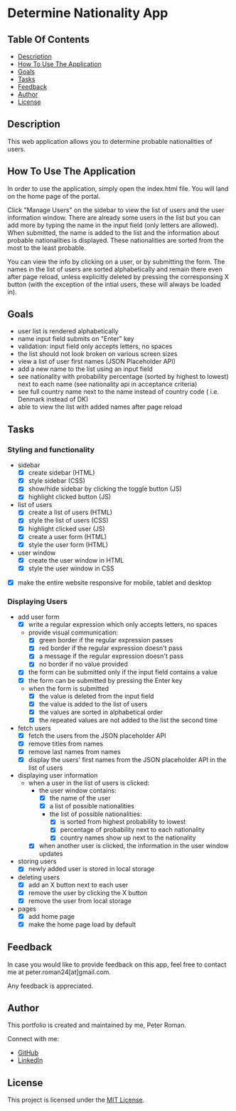 # Determine Nationality App

## Table Of Contents

* [Description](#description)
* [How To Use The Application](#how-to-use-the-application)
* [Goals](#goals)
* [Tasks](#tasks)
* [Feedback](#feedback)
* [Author](#author)
* [License](#license)

## Description

This web application allows you to determine probable nationalities of users.

## How To Use The Application

In order to use the application, simply open the index.html file. You will land on the home page of the portal.

Click "Manage Users" on the sidebar to view the list of users and the user information window. There are already some users in the list but you can add more by typing the name in the input field (only letters are allowed). When submitted, the name is added to the list and the information about probable nationalities is displayed. These nationalities are sorted from the most to the least probable.

You can view the info by clicking on a user, or by submitting the form. The names in the list of users are sorted alphabetically and remain there even after page reload, unless explicitly deleted by pressing the corresponsing X button (with the exception of the intial users, these will always be loaded in).

## Goals

* user list is rendered alphabetically
* name input field submits on "Enter" key
* validation: input field only accepts letters, no spaces
* the list should not look broken on various screen sizes
* view a list of user first names (JSON Placeholder API)
* add a new name to the list using an input field
* see nationality with probability percentage (sorted by highest to lowest) next to each name (see nationality api in acceptance criteria)
* see full country name next to the name instead of country code ( i.e. Denmark instead of DK)
* able to view the list with added names after page reload

## Tasks

### Styling and functionality

* sidebar
    - [x] create sidebar (HTML)
    - [x] style sidebar (CSS)
    - [x] show/hide sidebar by clicking the toggle button (JS)
    - [x] highlight clicked button (JS)
* list of users
    - [x] create a list of users (HTML)
    - [x] style the list of users (CSS)
    - [x] highlight clicked user (JS)
    - [x] create a user form (HTML)
    - [x] style the user form (HTML)
* user window
    - [x] create the user window in HTML
    - [x] style the user window in CSS
- [x] make the entire website responsive for mobile, tablet and desktop

### Displaying Users

* add user form
    - [x] write a regular expression which only accepts letters, no spaces
    * provide visual communication:
        - [x] green border if the regular expression passes
        - [x] red border if the regular expression doesn't pass
        - [x] a message if the regular expression doesn't pass
        - [x] no border if no value provided
    - [x] the form can be submitted only if the input field contains a value
    - [x] the form can be submitted by pressing the Enter key
    * when the form is submitted
        - [x] the value is deleted from the input field
        - [x] the value is added to the list of users
        - [x] the values are sorted in alphabetical order
        - [x] the repeated values are not added to the list the second time
* fetch users
    - [x] fetch the users from the JSON placeholder API
    - [x] remove titles from names
    - [x] remove last names from names
    - [x] display the users' first names from the JSON placeholder API in the list of users
* displaying user information
    * when a user in the list of users is clicked:
        * the user window contains:
            - [x] the name of the user
            - [x] a list of possible nationalities
            * the list of possible nationalities:
                - [x] is sorted from highest probability to lowest
                - [x] percentage of probability next to each nationality
                - [x] country names show up next to the nationality
        - [x] when another user is clicked, the information in the user window updates
* storing users
    - [x] newly added user is stored in local storage
* deleting users
    - [x] add an X button next to each user
    - [x] remove the user by clicking the X button
    - [x] remove the user from local storage
* pages
    - [x] add home page
    - [x] make the home page load by default

## Feedback

In case you would like to provide feedback on this app, feel free to contact me at peter.roman24[at]gmail.com.

Any feedback is appreciated.

## Author

This portfolio is created and maintained by me, Peter Roman.

Connect with me:
* [GitHub](https://github.com/peterRomanDev)
* [LinkedIn](https://www.linkedin.com/in/proman2/)

## License

This project is licensed under the [MIT License](LICENSE).
